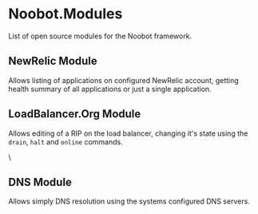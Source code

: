 # Noobot.Modules
List of open source modules for the Noobot framework.

## NewRelic Module
Allows listing of applications on configured NewRelic account, getting health summary of all applications or just a single application.

## LoadBalancer.Org Module
Allows editing of a RIP on the load balancer, changing it's state using the `drain`, `halt` and `online` commands.

\
## DNS Module
Allows simply DNS resolution using the systems configured DNS servers.